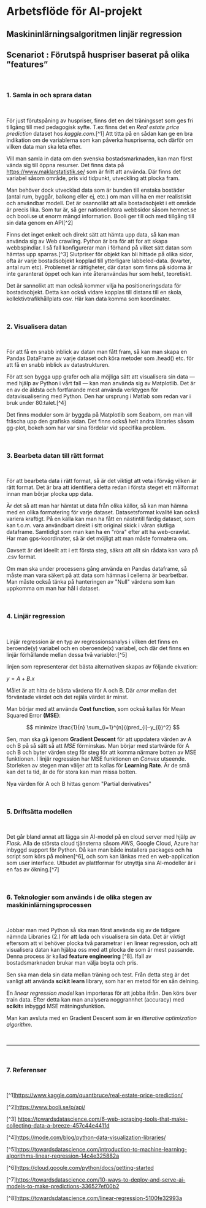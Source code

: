 # Arbetsflöde för AI-projekt
## Maskininlärningsalgoritmen linjär regression
## Scenariot : Förutspå huspriser baserat på olika ”features”  
&nbsp;

### 1. Samla in och sprara datan  

&nbsp;

För just förutspåning av huspriser, finns det en del träningsset som ges fri tillgång till med pedagogisk syfte. T.ex finns det en *Real estate price prediction* dataset hos *kaggle.com*.[^1] Att titta på en sådan kan ge en bra indikation om de variablerna som kan påverka huspriserna, och därför om vilken data man ska leta efter.

Vill man samla in data om den svenska bostadsmarknaden, kan man först vända sig till öppna resurser. Det finns data på https://www.maklarstatistik.se/ som är fritt att använda. Där finns det variabel såsom område, pris vid tidpunkt, utveckling att plocka fram.

Man behöver dock utvecklad data som är bunden till enstaka bostäder (antal rum, byggår, balkong eller ej, etc.) om man vill ha en mer realistiskt och användbar modell. Det är osannolikt att alla bostadsobjekt i ett område är precis lika. Som tur är, så ger nationellstora webbsidor såsom hemnet.se och booli.se ut enorm mängd information. Booli ger till och med tillgång till sin data genom en API[^2]

Finns det inget enkelt och direkt sätt att hämta upp data, så kan man använda sig av Web crawling. Python är bra för att for att skapa webbspindlar. I så fall konfigurerar man i förhand på vilket sätt datan som hämtas upp sparras.[^3]
Slutpriser för objekt kan bli hittade på olika sidor, ofta är varje bostadsobjekt kopplad till ytterligare labbeled-data. (kvarter, antal rum etc).
Problemet är rättigheter, där datan som finns på sidorna är inte garanterat öppet och kan inte återanvändas hur som helst, teoretiskt.

Det är sannolikt att man också kommer vilja ha positioneringsdata för bostadsobjekt. Detta kan också vidare kopplas till distans till en skola, kollektivtrafikhållplats osv. Här kan data komma som koordinater.

&nbsp;


### 2. Visualisera datan

&nbsp;

För att få en snabb inblick av datan man fått fram, så kan man skapa en Pandas DataFrame
av varje dataset och köra metoder som .head() etc. för att få en snabb inblick av datastrukturen.

För att sen bygga upp grafer och alla möjliga sätt att visualisera sin data — med hjälp av Python i vårt fall — kan man använda sig av Matplotlib. Det är en av de äldsta och fortfarande mest använda verktygen för datavisualisering med Python. Den har ursprung i Matlab som redan var i bruk under 80:talet.[^4]

Det finns moduler som är byggda på Matplotlib som Seaborn, om man vill fräscha upp den grafiska sidan. Det finns också helt andra libraries såsom gg-plot, bokeh som har var sina fördelar vid specifika problem.

&nbsp;


### 3. Bearbeta datan till rätt format

&nbsp;

För att bearbeta data i rätt format, så är det viktigt att veta i förväg vilken är rätt format. Det är bra att identifiera detta redan i första steget ett målformat innan man börjar plocka upp data.

Är det så att man har hämtat ut data från olika källor, så kan man hämna med en olika formatering för varje dataset. Datasetsformat kvalité kan också variera kraftigt. På en källa kan man ha fått en nästintill färdig dataset, som kan t.o.m. vara användbart direkt i sitt original skick i våran slutliga dataframe. Samtidigt som man kan ha en "röra" efter att ha web-crawlat. Har man gps-koordinater, så är det möjligt att man måste formatera om.

Oavsett är det ideellt att i ett första steg, säkra att allt sin rådata kan vara på .csv format.

Om man ska under processens gång använda en Pandas dataframe, så måste man vara säkert på att data som hämnas i cellerna är bearbetbar. Man måste också tänka på hanteringen av "Null" värdena som kan uppkomma om man har hål i dataset.

&nbsp;

### 4. Linjär regression

&nbsp;

Linjär regression är en typ av regressionsanalys i vilken det finns en beroende(y) variabel och en oberoende(x) variabel, och där det finns en linjär förhållande mellan dessa två variabler.[^5]

linjen som representerar det bästa alternativen skapas av följande ekvation:

$y = A + B . x$


Målet är att hitta de bästa värdena för A och B. Där *error* mellan det förväntade värdet och det rejäla värdet är minst.

Man börjar med att använda  **Cost function**, som också kallas för Mean Squared Error **(MSE)**:

$$
minimize \frac{1}{n} \sum_{i=1}^{n}{(pred_{i}-y_{i})^2}
$$

Sen, man ska gå igenom **Gradient Descent** för att uppdatera värden av A och B på så sätt så att *MSE* förminskas. Man börjar med startvärde för A och B och byter värden steg för steg för att komma närmare botten av MSE funktionen. I linjär regression har MSE funktionen en *Convex* utseende. Storleken av stegen man väljer att ta kallas för **Learning Rate**. Är de små kan det ta tid, är de för stora kan man missa botten.

Nya värden för A och B hittas genom "Partial derivatives"

&nbsp;




### 5. Driftsätta modellen

&nbsp;



Det går bland annat att lägga sin AI-model på en cloud server med hjälp av *Flask*. Alla de största cloud tjänsterna såsom AWS, Google Cloud, Azure har inbyggd support för Python. Då kan man både installera packages och ha script som körs på molnen[^6], och som kan länkas med en web-application som user interface. Utbudet av plattformar för utnyttja sina AI-modeller är i en fas av ökning.[^7] 


&nbsp;

### 6. Teknologier som används i de olika stegen av maskininlärningsprocessen

&nbsp;

Jobbar man med Python så ska man först använda sig av de tidigare nämnda Libraries (2.) för att lada och visualisera sin data. Det är viktigt eftersom att vi behöver plocka två parametrar i en linear regression, och att visualisera datan kan hjälpa oss med att plocka de som är mest passande. Denna process är kallad **feature engineering** [^8]. Ifall av bostadsmarknaden brukar man välja boyta och pris.

Sen ska man dela sin data mellan träning och test. Från detta steg är det vanligt att använda **scikit learn** library, som har en metod för en sån delning.

En *linear regression model* kan importeras för att jobba ifrån. Den körs över train data. Efter detta kan man analysera noggrannhet (accuracy) med **scikit**s inbyggd MSE mätningsfunktion.

Man kan avsluta med en Gradient Descent som är en *itterative optimization algorithm*.


&nbsp;

---

&nbsp;

### 7. Referenser

&nbsp;

[^1]https://www.kaggle.com/quantbruce/real-estate-price-prediction/

[^2]https://www.booli.se/p/api/

[^3] https://towardsdatascience.com/6-web-scraping-tools-that-make-collecting-data-a-breeze-457c44e4411d

[^4]https://mode.com/blog/python-data-visualization-libraries/

[^5]https://towardsdatascience.com/introduction-to-machine-learning-algorithms-linear-regression-14c4e325882a

[^6]https://cloud.google.com/python/docs/getting-started

[^7]https://towardsdatascience.com/10-ways-to-deploy-and-serve-ai-models-to-make-predictions-336527ef00b2

[^8]https://towardsdatascience.com/linear-regression-5100fe32993a

